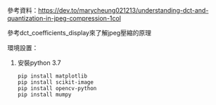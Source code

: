 參考資料：https://dev.to/marycheung021213/understanding-dct-and-quantization-in-jpeg-compression-1col

參考dct_coefficients_display來了解jpeg壓縮的原理

環境設置：
1.  安裝python 3.7
    ```
    pip install matplotlib
    pip install scikit-image
    pip install opencv-python
    pip install mumpy
    ```